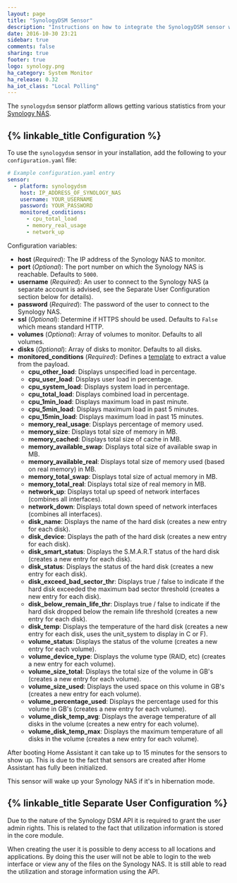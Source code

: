 ```yaml
---
layout: page
title: "SynologyDSM Sensor"
description: "Instructions on how to integrate the SynologyDSM sensor within Home Assistant."
date: 2016-10-30 23:21
sidebar: true
comments: false
sharing: true
footer: true
logo: synology.png
ha_category: System Monitor
ha_release: 0.32
ha_iot_class: "Local Polling"
---
```



The `synologydsm` sensor platform allows getting various statistics from your [Synology NAS](https://www.synology.com).

## {% linkable_title Configuration %}

To use the `synologydsm` sensor in your installation, add the following to your `configuration.yaml` file:

```yaml
# Example configuration.yaml entry
sensor:
  - platform: synologydsm
    host: IP_ADDRESS_OF_SYNOLOGY_NAS
    username: YOUR_USERNAME
    password: YOUR_PASSWORD
    monitored_conditions:
      - cpu_total_load
      - memory_real_usage
      - network_up
```

Configuration variables:

- **host** (*Required*): The IP address of the Synology NAS to monitor.
- **port** (*Optional*): The port number on which the Synology NAS is reachable. Defaults to `5000`.
- **username** (*Required*): An user to connect to the Synology NAS (a separate account is advised, see the Separate User Configuration section below for details).
- **password** (*Required*): The password of the user to connect to the Synology NAS.
- **ssl** (*Optional*): Determine if HTTPS should be used. Defaults to `False` which means standard HTTP.
- **volumes** (*Optional*): Array of volumes to monitor. Defaults to all volumes.
- **disks** (*Optional*): Array of disks to monitor. Defaults to all disks.
- **monitored_conditions** (*Required*): Defines a [template](/topics/templating/) to extract a value from the payload.
  - **cpu_other_load**: Displays unspecified load in percentage.
  - **cpu_user_load**: Displays user load in percentage.
  - **cpu_system_load**: Displays system load in percentage.
  - **cpu_total_load**: Displays combined load in percentage.
  - **cpu_1min_load**: Displays maximum load in past minute.
  - **cpu_5min_load**: Displays maximum load in past 5 minutes.
  - **cpu_15min_load**: Displays maximum load in past 15 minutes.
  - **memory_real_usage**: Displays percentage of memory used.
  - **memory_size**: Displays total size of memory in MB.
  - **memory_cached**: Displays total size of cache in MB.
  - **memory_available_swap**: Displays total size of available swap in MB.
  - **memory_available_real**: Displays total size of memory used (based on real memory) in MB.
  - **memory_total_swap**: Displays total size of actual memory in MB.
  - **memory_total_real**: Displays total size of real memory in MB.
  - **network_up**: Displays total up speed of network interfaces (combines all interfaces).
  - **network_down**: Displays total down speed of network interfaces (combines all interfaces).
  - **disk_name**: Displays the name of the hard disk (creates a new entry for each disk).
  - **disk_device**: Displays the path of the hard disk (creates a new entry for each disk).
  - **disk_smart_status**: Displays the S.M.A.R.T status of the hard disk (creates a new entry for each disk).
  - **disk_status**: Displays the status of the hard disk (creates a new entry for each disk).
  - **disk_exceed_bad_sector_thr**: Displays true / false to indicate if the hard disk exceeded the maximum bad sector threshold (creates a new entry for each disk).
  - **disk_below_remain_life_thr**: Displays true / false to indicate if the hard disk dropped below the remain life threshold (creates a new entry for each disk).
  - **disk_temp**: Displays the temperature of the hard disk (creates a new entry for each disk, uses the unit_system to display in C or F).
  - **volume_status**: Displays the status of the volume (creates a new entry for each volume).
  - **volume_device_type**: Displays the volume type (RAID, etc) (creates a new entry for each volume).
  - **volume_size_total**: Displays the total size of the volume in GB's (creates a new entry for each volume).
  - **volume_size_used**: Displays the used space on this volume in GB's (creates a new entry for each volume).
  - **volume_percentage_used**: Displays the percentage used for this volume in GB's (creates a new entry for each volume).
  - **volume_disk_temp_avg**: Displays the average temperature of all disks in the volume (creates a new entry for each volume).
  - **volume_disk_temp_max**: Displays the maximum temperature of all disks in the volume (creates a new entry for each volume).

<p class='note'>
After booting Home Assistant it can take up to 15 minutes for the sensors to show up. This is due to the fact that sensors are created after Home Assistant has fully been initialized.
</p>

<p class='note warning'>
This sensor will wake up your Synology NAS if it's in hibernation mode.
</p>

## {% linkable_title Separate User Configuration %}

Due to the nature of the Synology DSM API it is required to grant the user admin rights. This is related to the fact that utilization information is stored in the core module.

When creating the user it is possible to deny access to all locations and applications. By doing this the user will not be able to login to the web interface or view any of the files on the Synology NAS. It is still able to read the utilization and storage information using the API.
